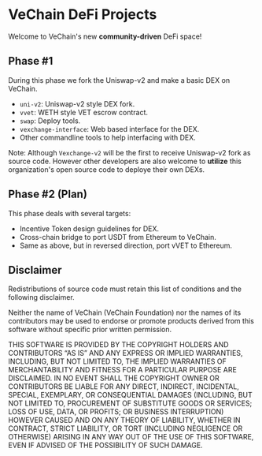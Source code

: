 # VeChain DeFi Projects

Welcome to VeChain's new **community-driven** DeFi space!

## Phase #1

During this phase we fork the Uniswap-v2 and make a basic DEX on VeChain.


- `uni-v2`: Uniswap-v2 style DEX fork.
- `vvet`: WETH style VET escrow contract.
- `swap`: Deploy tools.
- `vexchange-interface`: Web based interface for the DEX.
- Other commandline tools to help interfacing with DEX.

Note: Although `Vexchange-v2` will be the first to receive Uniswap-v2 fork as source code. However other developers are also welcome to **utilize** this organization's open source code to deploye their own DEXs.

## Phase #2 (Plan)

This phase deals with several targets:

- Incentive Token design guidelines for DEX.
- Cross-chain bridge to port USDT from Ethereum to VeChain.
- Same as above, but in reversed direction, port vVET to Ethereum.

## Disclaimer
Redistributions of source code must retain this list of conditions and the following disclaimer.

Neither the name of VeChain (VeChain Foundation) nor the names of its contributors may be used to endorse or promote products derived from this software without specific prior written permission.

THIS SOFTWARE IS PROVIDED BY THE COPYRIGHT HOLDERS AND CONTRIBUTORS “AS IS” AND ANY EXPRESS OR IMPLIED WARRANTIES, INCLUDING, BUT NOT LIMITED TO, THE IMPLIED WARRANTIES OF MERCHANTABILITY AND FITNESS FOR A PARTICULAR PURPOSE ARE DISCLAIMED. IN NO EVENT SHALL THE COPYRIGHT OWNER OR CONTRIBUTORS BE LIABLE FOR ANY DIRECT, INDIRECT, INCIDENTAL, SPECIAL, EXEMPLARY, OR CONSEQUENTIAL DAMAGES (INCLUDING, BUT NOT LIMITED TO, PROCUREMENT OF SUBSTITUTE GOODS OR SERVICES; LOSS OF USE, DATA, OR PROFITS; OR BUSINESS INTERRUPTION) HOWEVER CAUSED AND ON ANY THEORY OF LIABILITY, WHETHER IN CONTRACT, STRICT LIABILITY, OR TORT (INCLUDING NEGLIGENCE OR OTHERWISE) ARISING IN ANY WAY OUT OF THE USE OF THIS SOFTWARE, EVEN IF ADVISED OF THE POSSIBILITY OF SUCH DAMAGE.

